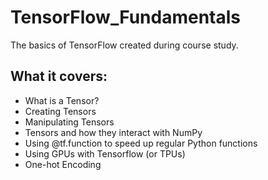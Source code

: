 # TensorFlow_Fundamentals
The basics of TensorFlow created during course study.

## What it covers:
* What is a Tensor?
* Creating Tensors
* Manipulating Tensors
* Tensors and how they interact with NumPy
* Using @tf.function to speed up regular Python functions
* Using GPUs with Tensorflow (or TPUs)
* One-hot Encoding
